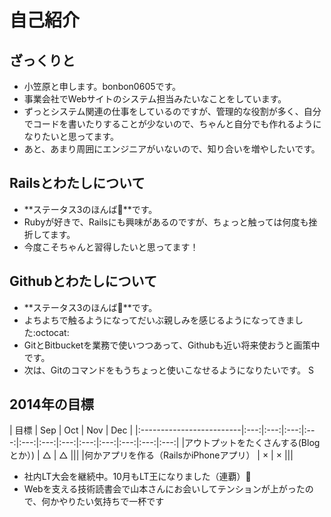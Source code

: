 # 自己紹介

## ざっくりと
- 小笠原と申します。bonbon0605です。
- 事業会社でWebサイトのシステム担当みたいなことをしています。
- ずっとシステム関連の仕事をしているのですが、管理的な役割が多く、自分でコードを書いたりすることが少ないので、ちゃんと自分でも作れるようになりたいと思ってます。
- あと、あまり周囲にエンジニアがいないので、知り合いを増やしたいです。

## Railsとわたしについて
- **ステータス3のほんば:herb:**です。
- Rubyが好きで、Railsにも興味があるのですが、ちょっと触っては何度も挫折してます。
- 今度こそちゃんと習得したいと思ってます！

## Githubとわたしについて
- **ステータス3のほんば:herb:**です。 
- よちよちで触るようになってだいぶ親しみを感じるようになってきました:octocat:
- GitとBitbucketを業務で使いつつあって、Githubも近い将来使おうと画策中です。
- 次は、Gitのコマンドをもうちょっと使いこなせるようになりたいです。
S
## 2014年の目標
|            目標           | Sep | Oct | Nov | Dec |
|:-------------------------|:---:|:---:|:---:|:---:|:---:|:---:|:---:|:---:|:---:|:---:|:---:|:---:|
|アウトプットをたくさんする(Blogとか）) |  △  |  △  |||
|何かアプリを作る（RailsかiPhoneアプリ） |  ×  |  ×  |||

+ 社内LT大会を継続中。10月もLT王になりました（連覇）:metal:
+ Webを支える技術読書会で山本さんにお会いしてテンションが上がったので、何かやりたい気持ちで一杯です
